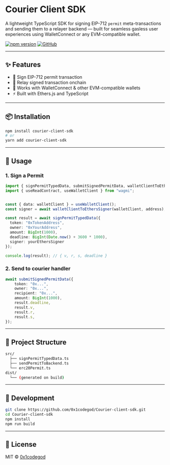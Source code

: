 # Courier Client SDK

A lightweight TypeScript SDK for signing EIP-712 `permit` meta-transactions and sending them to a relayer backend — built for seamless gasless user experiences using WalletConnect or any EVM-compatible wallet.

[![npm version](https://img.shields.io/npm/v/courier-client-sdk)](https://www.npmjs.com/package/courier-client-sdk)
[![GitHub](https://img.shields.io/badge/source-github-blue)](https://github.com/0x1codegod/Courier-client-sdk)

---

## ✨ Features

* 🔐 Sign EIP-712 permit transaction
* 📡 Relay signed transaction onchain
* 🔁 Works with WalletConnect & other EVM-compatible wallets
* ⚡ Built with Ethers.js and TypeScript

---

## 📦 Installation

```bash
npm install courier-client-sdk
# or
yarn add courier-client-sdk
```

---

## 🚀 Usage

### 1. Sign a Permit

```ts
import { signPermitTypedData, submitSignedPermitData, walletClientToEthersSigner } from "courier-client-sdk";
import { useReadContract, useWalletClient } from "wagmi";


const { data: walletClient } = useWalletClient();
const signer = await walletClientToEthersSigner(walletClient, address);

const result = await signPermitTypedData({
  token: "0xTokenAddress",
  owner: "0xYourAddress",
  amount: BigInt(1000),
  deadline: BigInt(Date.now() + 3600 * 1000),
  signer: yourEthersSigner
});

console.log(result); // { v, r, s, deadline }
```

### 2. Send to courier handler

```ts
await submitSignedPermitData({
    token: "0x...",
    owner: "0x...",
    recipient: "0x...",
    amount: BigInt(1000),
    result.deadline,
    result.v, 
    result.r, 
    result.s,
});
```

---

## 📁 Project Structure

```bash
src/
  ├── signPermitTypedData.ts
  ├── sendPermitToBackend.ts
  └── erc20Permit.ts
dist/
  └── (generated on build)
```

---

## 💠 Development

```bash
git clone https://github.com/0x1codegod/Courier-client-sdk.git
cd Courier-client-sdk
npm install
npm run build
```

---

## 📄 License

MIT © [0x1codegod](https://github.com/0x1codegod)

